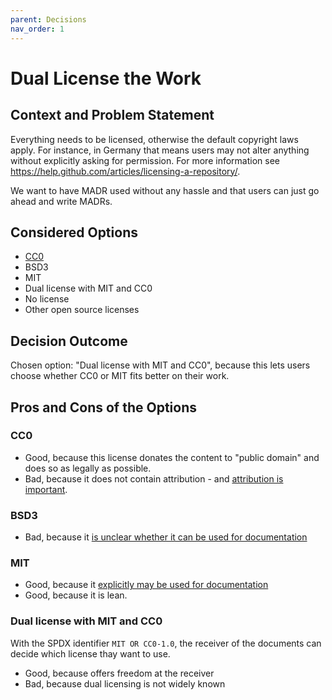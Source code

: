 ```yaml
---
parent: Decisions
nav_order: 1
---
```

# Dual License the Work

## Context and Problem Statement

Everything needs to be licensed, otherwise the default copyright laws apply.
For instance, in Germany that means users may not alter anything without explicitly asking for permission.
For more information see <https://help.github.com/articles/licensing-a-repository/>.

We want to have MADR used without any hassle and that users can just go ahead and write MADRs.

## Considered Options

* [CC0](https://creativecommons.org/share-your-work/public-domain/cc0/)
* BSD3
* MIT
* Dual license with MIT and CC0
* No license
* Other open source licenses

## Decision Outcome

Chosen option: "Dual license with MIT and CC0", because this lets users choose whether CC0 or MIT fits better on their work.

## Pros and Cons of the Options

### CC0

* Good, because this license donates the content to "public domain" and does so as legally as possible.
* Bad, because it does not contain attribution - and [attribution is important](https://opensource.stackexchange.com/a/9126/5671).

### BSD3

* Bad, because it [is unclear whether it can be used for documentation](https://opensource.stackexchange.com/a/9545/5671)

### MIT

* Good, because it [explicitly may be used for documentation](https://opensource.stackexchange.com/a/9545/5671)
* Good, because it is lean.

### Dual license with MIT and CC0

With the SPDX identifier `MIT OR CC0-1.0`, the receiver of the documents can decide which license thay want to use.

* Good, because offers freedom at the receiver
* Bad, because dual licensing is not widely known
